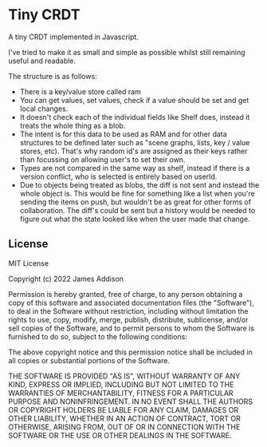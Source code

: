 # Tiny CRDT
A tiny CRDT implemented in Javascript.

I've tried to make it as small and simple as possible whilst still remaining useful and readable.

The structure is as follows:
- There is a key/value store called ram
- You can get values, set values, check if a value should be set and get local changes.
- It doesn't check each of the individual fields like Shelf does, instead it treats the whole thing as a blob.
- The intent is for this data to be used as RAM and for other data structures to be defined later such as "scene graphs, lists, key / value stores, etc). That's why random id's are assigned as their keys rather than focussing on allowing user's to set their own.
- Types are not compared in the same way as shelf, instead if there is a version conflict, who is selected is entirely based on userId.
- Due to objects being treated as blobs, the diff is not sent and instead the whole object is. This would be fine for something like a list when you're sending the items on push, but wouldn't be as great for other forms of collaboration. The diff's could be sent but a history would be needed to figure out what the state looked like when the user made that change.

## License
MIT License

Copyright (c) 2022 James Addison

Permission is hereby granted, free of charge, to any person obtaining a copy
of this software and associated documentation files (the "Software"), to deal
in the Software without restriction, including without limitation the rights
to use, copy, modify, merge, publish, distribute, sublicense, and/or sell
copies of the Software, and to permit persons to whom the Software is
furnished to do so, subject to the following conditions:

The above copyright notice and this permission notice shall be included in all
copies or substantial portions of the Software.

THE SOFTWARE IS PROVIDED "AS IS", WITHOUT WARRANTY OF ANY KIND, EXPRESS OR
IMPLIED, INCLUDING BUT NOT LIMITED TO THE WARRANTIES OF MERCHANTABILITY,
FITNESS FOR A PARTICULAR PURPOSE AND NONINFRINGEMENT. IN NO EVENT SHALL THE
AUTHORS OR COPYRIGHT HOLDERS BE LIABLE FOR ANY CLAIM, DAMAGES OR OTHER
LIABILITY, WHETHER IN AN ACTION OF CONTRACT, TORT OR OTHERWISE, ARISING FROM,
OUT OF OR IN CONNECTION WITH THE SOFTWARE OR THE USE OR OTHER DEALINGS IN THE
SOFTWARE.
